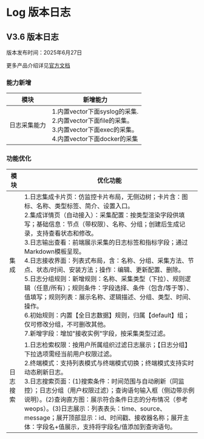 # Log 版本日志

## **V3.6 版本日志**

版本发布时间：2025年6月27日

更多产品介绍详见<a href="https://wedoc.canway.net/?p=1564">官方文档</a>

### **能力新增**

|模块|新增能力|
|--|--|
|日志采集能力|1.内置vector下面syslog的采集.<br />2.内置vector下面file的采集。<br />3.内置vector下面exec的采集。<br />4.内置vector下面docker的采集|

### **功能优化**

|模块|优化功能|
|--|--|
|集成|1.日志集成卡片页：仿监控卡片布局，无侧边树；卡片含：图标、名称、类型标签、简介、设置入口。<br />2.集成详情页（自动接入）：采集配置：按类型渲染字段供填写；基础信息：节点（带权限）、名称、分组；创建后生成记录，支持查看状态和修改。<br />3.日志输出查看：前端展示采集的日志标签和指标字段；通过Markdown模板呈现。<br />4.日志接收界面：列表式布局，含：名称、分组、采集方法、节点、状态/时间、安装方法；操作：编辑、更新配置、删除。<br />5.日志分组规则：新增规则：名称、采集类型（下拉）、规则逻辑（任意/所有）；规则条件：字段选择、条件（包含/等于等）、值填写；规则列表：展示名称、逻辑描述、分组、类型、时间、操作。<br />6.初始规则：内置【全日志数据】规则，归属【default】组；仅可修改分组，不可删改其他。<br />7.新增字段：增加"接收实例"字段，按采集类型过滤。|
|日志搜索|1.日志检索权限：按用户所属组织过滤日志展示；【日志分组】下拉选项需经当前用户权限过滤。<br /> 2.终端模式：支持列表模式与终端模式切换；终端模式支持实时动态刷新日志。<br />3.日志搜索页面：(1)搜索条件：时间范围与自动刷新（同监控）；日志分组（用户权限过滤）；查询语句输入框（侧边带示例说明）。(2)查询直方图：展示符合条件日志的分布情况（参考weops）。(3)日志展示：列表表头：time、source、message；展开顶部显示：id、时间戳、接收器名称；展开主体：字段名+值展示，支持将字段名/值添加到查询语句。|
